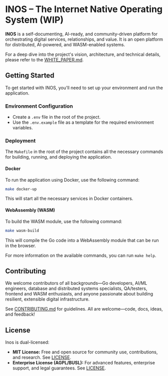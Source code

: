 # INOS – The Internet Native Operating System (WIP)

**INOS** is a self-documenting, AI-ready, and community-driven platform for orchestrating digital services, relationships, and value. It is an open platform for distributed, AI-powered, and WASM-enabled systems.

For a deep dive into the project's vision, architecture, and technical details, please refer to the [WHITE_PAPER.md](WHITE_PAPER.md).

## Getting Started

To get started with INOS, you'll need to set up your environment and run the application.

### Environment Configuration

- Create a `.env` file in the root of the project.
- Use the `.env.example` file as a template for the required environment variables.

### Deployment

The `Makefile` in the root of the project contains all the necessary commands for building, running, and deploying the application.

#### Docker

To run the application using Docker, use the following command:

```bash
make docker-up
```

This will start all the necessary services in Docker containers.

#### WebAssembly (WASM)

To build the WASM module, use the following command:

```bash
make wasm-build
```

This will compile the Go code into a WebAssembly module that can be run in the browser.

For more information on the available commands, you can run `make help`.

## Contributing

We welcome contributors of all backgrounds—Go developers, AI/ML engineers, database and distributed systems specialists, QA/testers, frontend and WASM enthusiasts, and anyone passionate about building resilient, extensible digital infrastructure.

See [CONTRIBUTING.md](CONTRIBUTING.md) for guidelines. All are welcome—code, docs, ideas, and feedback!

## License

Inos is dual-licensed:

- **MIT License:** Free and open source for community use, contributions, and research. See [LICENSE](LICENSE).
- **Enterprise License (AGPL/BUSL):** For advanced features, enterprise support, and legal guarantees. See [LICENSE](LICENSE).

